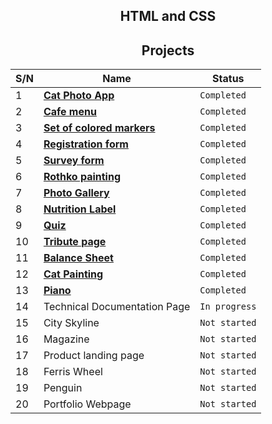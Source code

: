 <h2 align="center">HTML and CSS</h2>
<h2 align="center">Projects</h2>

| S/N | Name                                                                                                             | Status        |
| --- | ---------------------------------------------------------------------------------------------------------------- | ------------- |
|  1  | **[Cat Photo App](https://bekzhanovrasul.github.io/CatPhoto-App/)**                                              | `Completed`   |
|  2  | **[Cafe menu](https://bekzhanovrasul.github.io/Cafe-menu/)**                                                     | `Completed`   |  
|  3  | **[Set of colored markers](https://bekzhanovrasul.github.io/Set-of-colored-markers/)**                           | `Completed`   | 
|  4  | **[Registration form](https://bekzhanovrasul.github.io/Registration-form/)**                                     | `Completed`   | 
|  5  | **[Survey form](https://bekzhanovrasul.github.io/Survey-form/)**                                                 | `Completed`   |
|  6  | **[Rothko painting](https://bekzhanovrasul.github.io/Rothko-painting/)**                                         | `Completed`   |
|  7  | **[Photo Gallery](https://bekzhanovrasul.github.io/photo-gallery/)**                                             | `Completed`   |
|  8  | **[Nutrition Label](https://bekzhanovrasul.github.io/NutritionFacts/)**                                          | `Completed`   |
|  9  | **[Quiz](https://bekzhanovrasul.github.io/QUIZ/)**                                                               | `Completed`   |
| 10  | **[Tribute page](https://bekzhanovrasul.github.io/Tribute-page/)**                                               | `Completed`   |
| 11  | **[Balance Sheet](https://bekzhanovrasul.github.io/Balance-Sheet/)**                                             | `Completed`   |
| 12  | **[Cat Painting](https://bekzhanovrasul.github.io/Cat-Painting/)**                                               | `Completed`   |
| 13  | **[Piano](https://bekzhanovrasul.github.io/Piano/)**                                                             | `Completed`   | 
| 14  | Technical Documentation Page                                                                                     | `In progress` |
| 15  | City Skyline                                                                                                     | `Not started` |
| 16  | Magazine                                                                                                         | `Not started` | 
| 17  | Product landing page                                                                                             | `Not started` |
| 18  | Ferris Wheel                                                                                                     | `Not started` |
| 19  | Penguin                                                                                                          | `Not started` |
| 20  | Portfolio Webpage                                                                                                | `Not started` |